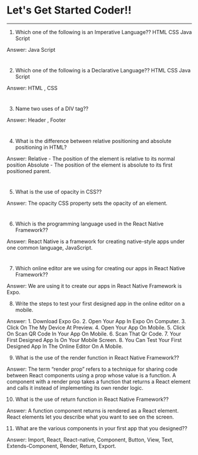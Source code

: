 # Let's Get Started Coder!!
______________________________________________________________________
 
1. Which one of the following is an Imperative Language??
      HTML
      CSS
      Java Script
            
Answer:    Java Script 
#
                                              
    
2. Which one of the following is a Declarative Language??
      HTML
      CSS
      Java Script
                 
Answer:    HTML ,   CSS
#                                  
                          
                                        
3. Name two uses of a DIV tag??
                   
Answer:   Header ,  Footer       
#                                               
                                       
                                                                                  
4. What is the difference between relative positioning and absolute positioning in HTML?
                           
Answer:   Relative - The position of the element is relative to its normal position Absolute - The position of the element is absolute to its first positioned parent.
#                                                     
                           
                                                                      
5. What is the use of opacity in CSS??
                           
Answer:   The opacity CSS property sets the opacity of an element.
#                                                                                    
                                                                                      
                                                                                         
6. Which is the programming language used in the React Native Framework?? 
                                                                                       
Answer:   React Native is a framework for creating native-style apps under one common language, JavaScript.
#                                                          
                                                                           
                                                                                                                                                                            
7. Which online editor are we using for creating our apps in React Native Framework??
                                                              
Answer:   We are using it to create our apps in React Native Framework is Expo. 
                                                                                   
                                                                                
                                                                             
8. Write the steps to test your first designed app in the online editor on a mobile.
                                           
Answer:   1. Download Expo Go.
          2. Open Your App In Expo On Computer.
          3. Click On The My Device At Preview.
          4. Open Your App On Mobile.
          5. Click On Scan QR Code In Your App On Mobile.
          6. Scan That Qr Code.
          7. Your First Designed App Is On Your Mobile Screen.
          8. You Can Test Your First Designed App In The Online Editor On A Mobile.
                                                                        
                                                                       
                                                                       
9. What is the use of the render function in React Native Framework??
                                                                                                        
Answer:   The term “render prop” refers to a technique for sharing code between React components using a prop whose value is a function. A component with a render prop takes a function that returns a React element and calls it instead of implementing its own render logic.
                                                                           
                                                                           
                                                                           
10. What is the use of return function  in React Native Framework??
                                                                 
Answer:   A function component returns is rendered as a React element. React elements let you describe what you want to see on the screen.
                                                                       
                                                                       
                                                                       
11. What are the various components in your first app that you designed??
                                                                     
Answer:   Import, React, React-native, Component, Button, View, Text, Extends-Component, Render, Return, Export.
